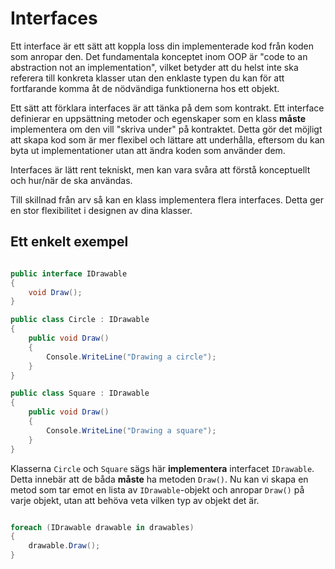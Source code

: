 # Interfaces

Ett interface är ett sätt att koppla loss din implementerade kod från koden som anropar den. Det fundamentala konceptet inom OOP är "code to an abstraction not an implementation", vilket betyder att du helst inte ska referera till konkreta klasser utan den enklaste typen du kan för att fortfarande komma åt de nödvändiga funktionerna hos ett objekt.

Ett sätt att förklara interfaces är att tänka på dem som kontrakt. Ett interface definierar en uppsättning metoder och egenskaper som en klass **måste** implementera om den vill "skriva under" på kontraktet. Detta gör det möjligt att skapa kod som är mer flexibel och lättare att underhålla, eftersom du kan byta ut implementationer utan att ändra koden som använder dem.

Interfaces är lätt rent tekniskt, men kan vara svåra att förstå konceptuellt och hur/när de ska användas.

Till skillnad från arv så kan en klass implementera flera interfaces. Detta ger en stor flexibilitet i designen av dina klasser.

## Ett enkelt exempel

```csharp

public interface IDrawable
{
    void Draw();
}

public class Circle : IDrawable
{
    public void Draw()
    {
        Console.WriteLine("Drawing a circle");
    }
}

public class Square : IDrawable
{
    public void Draw()
    {
        Console.WriteLine("Drawing a square");
    }
}

```

Klasserna `Circle` och `Square` sägs här **implementera**  interfacet `IDrawable`. Detta innebär att de båda **måste** ha metoden `Draw()`. Nu kan vi skapa en metod som tar emot en lista av `IDrawable`-objekt och anropar `Draw()` på varje objekt, utan att behöva veta vilken typ av objekt det är.

```csharp

foreach (IDrawable drawable in drawables)
{
    drawable.Draw();
}

```